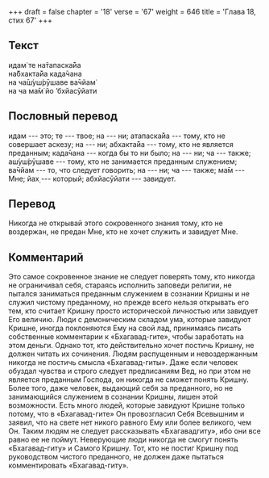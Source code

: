 +++
draft = false
chapter = '18'
verse = '67'
weight = 646
title = 'Глава 18, стих 67'
+++
## Текст

идам̇ те на̄тапаска̄йа  
на̄бхакта̄йа када̄чана  
на ча̄ш́уш́рӯшаве ва̄чйам̇  
на ча ма̄м̇ йо ’бхйасӯйати

## Пословный перевод

идам --- это; те --- твое; на --- ни; атапаска̄йа --- тому, кто не
совершает аскезу; на --- ни; абхакта̄йа --- тому, кто не является
преданным; када̄чана --- когда бы то ни было; на --- ни; ча --- также;
аш́уш́рӯшаве --- тому, кто не занимается преданным служением; ва̄чйам ---
то, что следует говорить; на --- ни; ча --- также; ма̄м --- Мне; йах̣ ---
который; абхйасӯйати --- завидует.

## Перевод

Никогда не открывай этого сокровенного знания тому, кто не воздержан, не
предан Мне, кто не хочет служить и завидует Мне.

## Комментарий

Это самое сокровенное знание не следует поверять тому, кто никогда не
ограничивал себя, стараясь исполнить заповеди религии, не пытался
заниматься преданным служением в сознании Кришны и не служил чистому
преданному, но прежде всего нельзя открывать его тем, кто считает Кришну
просто исторической личностью или завидует Его величию. Люди с
демоническим складом ума, которые завидуют Кришне, иногда поклоняются
Ему на свой лад, принимаясь писать собственные комментарии к
«Бхагавад-гите», чтобы заработать на этом деньги. Однако тот, кто
действительно хочет постичь Кришну, не должен читать их сочинения. Людям
распущенным и невоздержанным никогда не постичь смысла «Бхагавад-гиты».
Даже если человек обуздал чувства и строго следует предписаниям Вед, но
при этом не является преданным Господа, он никогда не сможет понять
Кришну. Более того, даже человек, выдающий себя за преданного, но не
занимающийся служением в сознании Кришны, лишен этой возможности. Есть
много людей, которые завидуют Кришне только потому, что в
«Бхагавад-гите» Он провозгласил Себя Всевышним и заявил, что на свете
нет никого равного Ему или более великого, чем Он. Таким людям не
следует рассказывать «Бхагавадгиту», ибо они все равно ее не поймут.
Неверующие люди никогда не смогут понять «Бхагавад-гиту» и Самого
Кришну. Тот, кто не постиг Кришну под руководством чистого преданного,
не должен даже пытаться комментировать «Бхагавад-гиту».
